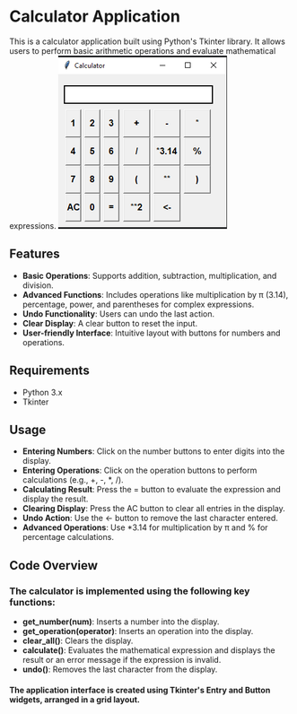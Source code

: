 # Calculator Application

This is a calculator application built using Python's Tkinter library. It allows users to perform basic arithmetic
operations and evaluate mathematical expressions.
![img.png](img.png)

## Features

- **Basic Operations**: Supports addition, subtraction, multiplication, and division.
- **Advanced Functions**: Includes operations like multiplication by π (3.14), percentage, power, and parentheses for
  complex expressions.
- **Undo Functionality**: Users can undo the last action.
- **Clear Display**: A clear button to reset the input.
- **User-friendly Interface**: Intuitive layout with buttons for numbers and operations.

## Requirements

- Python 3.x
- Tkinter

## Usage

- **Entering Numbers**: Click on the number buttons to enter digits into the display.
- **Entering Operations**: Click on the operation buttons to perform calculations (e.g., +, -, *, /).
- **Calculating Result**: Press the = button to evaluate the expression and display the result.
- **Clearing Display**: Press the AC button to clear all entries in the display.
- **Undo Action**: Use the <- button to remove the last character entered.
- **Advanced Operations**: Use *3.14 for multiplication by π and % for percentage calculations.

## Code Overview

### The calculator is implemented using the following key functions:

- **get_number(num)**: Inserts a number into the display.
- **get_operation(operator)**: Inserts an operation into the display.
- **clear_all()**: Clears the display.
- **calculate()**: Evaluates the mathematical expression and displays the result or an error message if the expression
  is invalid.
- **undo()**: Removes the last character from the display.

#### The application interface is created using Tkinter's Entry and Button widgets, arranged in a grid layout.





